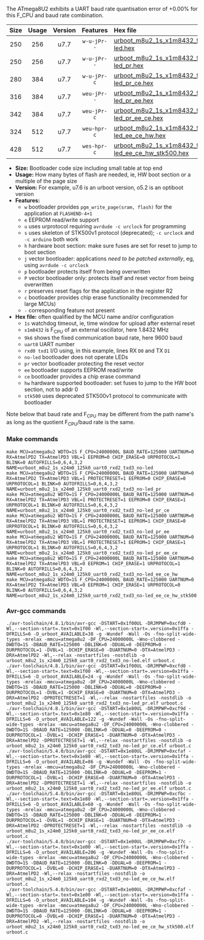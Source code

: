 The ATmega8U2 exhibits a UART baud rate quantisation error of +0.00% for this F_CPU and baud rate combination.

|Size|Usage|Version|Features|Hex file|
|:-:|:-:|:-:|:-:|:--|
|250|256|u7.7|`w-u-jPr--`|[urboot_m8u2_1s_x1m8432_9k6_uart0_rxd2_txd3_no-led.hex](https://raw.githubusercontent.com/stefanrueger/urboot.hex/main/mcus/atmega8u2/watchdog_1_s/external_oscillator_x/%2B1m843200_hz/%2B%2B%2B9k6_baud/uart0_rxd2_txd3/no-led/urboot_m8u2_1s_x1m8432_9k6_uart0_rxd2_txd3_no-led.hex)|
|250|256|u7.7|`w-u-jPr--`|[urboot_m8u2_1s_x1m8432_9k6_uart0_rxd2_txd3_no-led_pr.hex](https://raw.githubusercontent.com/stefanrueger/urboot.hex/main/mcus/atmega8u2/watchdog_1_s/external_oscillator_x/%2B1m843200_hz/%2B%2B%2B9k6_baud/uart0_rxd2_txd3/no-led/urboot_m8u2_1s_x1m8432_9k6_uart0_rxd2_txd3_no-led_pr.hex)|
|280|384|u7.7|`w-u-jPr-c`|[urboot_m8u2_1s_x1m8432_9k6_uart0_rxd2_txd3_no-led_pr_ce.hex](https://raw.githubusercontent.com/stefanrueger/urboot.hex/main/mcus/atmega8u2/watchdog_1_s/external_oscillator_x/%2B1m843200_hz/%2B%2B%2B9k6_baud/uart0_rxd2_txd3/no-led/urboot_m8u2_1s_x1m8432_9k6_uart0_rxd2_txd3_no-led_pr_ce.hex)|
|316|384|u7.7|`weu-jPr--`|[urboot_m8u2_1s_x1m8432_9k6_uart0_rxd2_txd3_no-led_pr_ee.hex](https://raw.githubusercontent.com/stefanrueger/urboot.hex/main/mcus/atmega8u2/watchdog_1_s/external_oscillator_x/%2B1m843200_hz/%2B%2B%2B9k6_baud/uart0_rxd2_txd3/no-led/urboot_m8u2_1s_x1m8432_9k6_uart0_rxd2_txd3_no-led_pr_ee.hex)|
|342|384|u7.7|`weu-jPr-c`|[urboot_m8u2_1s_x1m8432_9k6_uart0_rxd2_txd3_no-led_pr_ee_ce.hex](https://raw.githubusercontent.com/stefanrueger/urboot.hex/main/mcus/atmega8u2/watchdog_1_s/external_oscillator_x/%2B1m843200_hz/%2B%2B%2B9k6_baud/uart0_rxd2_txd3/no-led/urboot_m8u2_1s_x1m8432_9k6_uart0_rxd2_txd3_no-led_pr_ee_ce.hex)|
|324|512|u7.7|`weu-hpr-c`|[urboot_m8u2_1s_x1m8432_9k6_uart0_rxd2_txd3_no-led_ee_ce_hw.hex](https://raw.githubusercontent.com/stefanrueger/urboot.hex/main/mcus/atmega8u2/watchdog_1_s/external_oscillator_x/%2B1m843200_hz/%2B%2B%2B9k6_baud/uart0_rxd2_txd3/no-led/urboot_m8u2_1s_x1m8432_9k6_uart0_rxd2_txd3_no-led_ee_ce_hw.hex)|
|428|512|u7.7|`wes-hpr-c`|[urboot_m8u2_1s_x1m8432_9k6_uart0_rxd2_txd3_no-led_ee_ce_hw_stk500.hex](https://raw.githubusercontent.com/stefanrueger/urboot.hex/main/mcus/atmega8u2/watchdog_1_s/external_oscillator_x/%2B1m843200_hz/%2B%2B%2B9k6_baud/uart0_rxd2_txd3/no-led/urboot_m8u2_1s_x1m8432_9k6_uart0_rxd2_txd3_no-led_ee_ce_hw_stk500.hex)|

- **Size:** Bootloader code size including small table at top end
- **Usage:** How many bytes of flash are needed, ie, HW boot section or a multiple of the page size
- **Version:** For example, u7.6 is an urboot version, o5.2 is an optiboot version
- **Features:**
  + `w` bootloader provides `pgm_write_page(sram, flash)` for the application at `FLASHEND-4+1`
  + `e` EEPROM read/write support
  + `u` uses urprotocol requiring `avrdude -c urclock` for programming
  + `s` uses skeleton of STK500v1 protocol (deprecated); `-c urclock` and `-c arduino` both work
  + `h` hardware boot section: make sure fuses are set for reset to jump to boot section
  + `j` vector bootloader: applications *need to be patched externally*, eg, using `avrdude -c urclock`
  + `p` bootloader protects itself from being overwritten
  + `P` vector bootloader only: protects itself and reset vector from being overwritten
  + `r` preserves reset flags for the application in the register R2
  + `c` bootloader provides chip erase functionality (recommended for large MCUs)
  + `-` corresponding feature not present
- **Hex file:** often qualified by the MCU name and/or configuration
  + `1s` watchdog timeout, ie, time window for upload after external reset
  + `x1m8432` is F<sub>CPU</sub> of an external oscillator, here 1.8432 MHz
  + `9k6` shows the fixed communication baud rate, here 9600 baud
  + `uart0` UART number
  + `rxd0 txd1` I/O using, in this example, lines RX `D0` and TX `D1`
  + `no-led` bootloader does not operate LEDs
  + `pr` vector bootloader protecting the reset vector
  + `ee` bootloader supports EEPROM read/write
  + `ce` bootloader provides a chip erase command
  + `hw` hardware supported bootloader: set fuses to jump to the HW boot section, not to addr 0
  + `stk500` uses deprecated STK500v1 protocol to communicate with bootloader


Note below that baud rate and F<sub>CPU</sub> may be different from the path name's as long as the quotient F<sub>CPU</sub>/baud rate is the same.

### Make commands
```
make MCU=atmega8u2 WDTO=1S F_CPU=24000000L BAUD_RATE=125000 UARTNUM=0 RX=AtmelPD2 TX=AtmelPD3 VBL=1 EEPROM=0 CHIP_ERASE=0 URPROTOCOL=1 BLINK=0 AUTOFRILLS=0,6,4,3,2 NAME=urboot_m8u2_1s_x24m0_125k0_uart0_rxd2_txd3_no-led
make MCU=atmega8u2 WDTO=1S F_CPU=24000000L BAUD_RATE=125000 UARTNUM=0 RX=AtmelPD2 TX=AtmelPD3 VBL=1 PROTECTRESET=1 EEPROM=0 CHIP_ERASE=0 URPROTOCOL=1 BLINK=0 AUTOFRILLS=0,6,4,3,2 NAME=urboot_m8u2_1s_x24m0_125k0_uart0_rxd2_txd3_no-led_pr
make MCU=atmega8u2 WDTO=1S F_CPU=24000000L BAUD_RATE=125000 UARTNUM=0 RX=AtmelPD2 TX=AtmelPD3 VBL=1 PROTECTRESET=1 EEPROM=0 CHIP_ERASE=1 URPROTOCOL=1 BLINK=0 AUTOFRILLS=0,6,4,3,2 NAME=urboot_m8u2_1s_x24m0_125k0_uart0_rxd2_txd3_no-led_pr_ce
make MCU=atmega8u2 WDTO=1S F_CPU=24000000L BAUD_RATE=125000 UARTNUM=0 RX=AtmelPD2 TX=AtmelPD3 VBL=1 PROTECTRESET=1 EEPROM=1 CHIP_ERASE=0 URPROTOCOL=1 BLINK=0 AUTOFRILLS=0,6,4,3,2 NAME=urboot_m8u2_1s_x24m0_125k0_uart0_rxd2_txd3_no-led_pr_ee
make MCU=atmega8u2 WDTO=1S F_CPU=24000000L BAUD_RATE=125000 UARTNUM=0 RX=AtmelPD2 TX=AtmelPD3 VBL=1 PROTECTRESET=1 EEPROM=1 CHIP_ERASE=1 URPROTOCOL=1 BLINK=0 AUTOFRILLS=0,6,4,3,2 NAME=urboot_m8u2_1s_x24m0_125k0_uart0_rxd2_txd3_no-led_pr_ee_ce
make MCU=atmega8u2 WDTO=1S F_CPU=24000000L BAUD_RATE=125000 UARTNUM=0 RX=AtmelPD2 TX=AtmelPD3 VBL=0 EEPROM=1 CHIP_ERASE=1 URPROTOCOL=1 BLINK=0 AUTOFRILLS=0,6,4,3,2 NAME=urboot_m8u2_1s_x24m0_125k0_uart0_rxd2_txd3_no-led_ee_ce_hw
make MCU=atmega8u2 WDTO=1S F_CPU=24000000L BAUD_RATE=125000 UARTNUM=0 RX=AtmelPD2 TX=AtmelPD3 VBL=0 EEPROM=1 CHIP_ERASE=1 URPROTOCOL=0 BLINK=0 AUTOFRILLS=0,6,4,3,2 NAME=urboot_m8u2_1s_x24m0_125k0_uart0_rxd2_txd3_no-led_ee_ce_hw_stk500
```

### Avr-gcc commands
```
./avr-toolchain/4.8.1/bin/avr-gcc -DSTART=0x1f00UL -DRJMPWP=0xcfd0 -Wl,--section-start=.text=0x1f00 -Wl,--section-start=.version=0x1ffa -DFRILLS=6 -D_urboot_AVAILABLE=38 -g -Wundef -Wall -Os -fno-split-wide-types -mrelax -mmcu=atmega8u2 -DF_CPU=24000000L -Wno-clobbered -DWDTO=1S -DBAUD_RATE=125000 -DBLINK=0 -DDUAL=0 -DEEPROM=0 -DURPROTOCOL=1 -DVBL=1 -DCHIP_ERASE=0 -DUARTNUM=0 -DTX=AtmelPD3 -DRX=AtmelPD2 -Wl,--relax -nostartfiles -nostdlib -o urboot_m8u2_1s_x24m0_125k0_uart0_rxd2_txd3_no-led.elf urboot.c
./avr-toolchain/4.8.1/bin/avr-gcc -DSTART=0x1f00UL -DRJMPWP=0xcfd0 -Wl,--section-start=.text=0x1f00 -Wl,--section-start=.version=0x1ffa -DFRILLS=6 -D_urboot_AVAILABLE=24 -g -Wundef -Wall -Os -fno-split-wide-types -mrelax -mmcu=atmega8u2 -DF_CPU=24000000L -Wno-clobbered -DWDTO=1S -DBAUD_RATE=125000 -DBLINK=0 -DDUAL=0 -DEEPROM=0 -DURPROTOCOL=1 -DVBL=1 -DCHIP_ERASE=0 -DUARTNUM=0 -DTX=AtmelPD3 -DRX=AtmelPD2 -DPROTECTRESET=1 -Wl,--relax -nostartfiles -nostdlib -o urboot_m8u2_1s_x24m0_125k0_uart0_rxd2_txd3_no-led_pr.elf urboot.c
./avr-toolchain/4.8.1/bin/avr-gcc -DSTART=0x1e80UL -DRJMPWP=0xcf9d -Wl,--section-start=.text=0x1e80 -Wl,--section-start=.version=0x1ffa -DFRILLS=6 -D_urboot_AVAILABLE=122 -g -Wundef -Wall -Os -fno-split-wide-types -mrelax -mmcu=atmega8u2 -DF_CPU=24000000L -Wno-clobbered -DWDTO=1S -DBAUD_RATE=125000 -DBLINK=0 -DDUAL=0 -DEEPROM=0 -DURPROTOCOL=1 -DVBL=1 -DCHIP_ERASE=1 -DUARTNUM=0 -DTX=AtmelPD3 -DRX=AtmelPD2 -DPROTECTRESET=1 -Wl,--relax -nostartfiles -nostdlib -o urboot_m8u2_1s_x24m0_125k0_uart0_rxd2_txd3_no-led_pr_ce.elf urboot.c
./avr-toolchain/5.4.0/bin/avr-gcc -DSTART=0x1e80UL -DRJMPWP=0xcfaf -Wl,--section-start=.text=0x1e80 -Wl,--section-start=.version=0x1ffa -DFRILLS=6 -D_urboot_AVAILABLE=86 -g -Wundef -Wall -Os -fno-split-wide-types -mrelax -mmcu=atmega8u2 -DF_CPU=24000000L -Wno-clobbered -DWDTO=1S -DBAUD_RATE=125000 -DBLINK=0 -DDUAL=0 -DEEPROM=1 -DURPROTOCOL=1 -DVBL=1 -DCHIP_ERASE=0 -DUARTNUM=0 -DTX=AtmelPD3 -DRX=AtmelPD2 -DPROTECTRESET=1 -Wl,--relax -nostartfiles -nostdlib -o urboot_m8u2_1s_x24m0_125k0_uart0_rxd2_txd3_no-led_pr_ee.elf urboot.c
./avr-toolchain/5.4.0/bin/avr-gcc -DSTART=0x1e80UL -DRJMPWP=0xcfbc -Wl,--section-start=.text=0x1e80 -Wl,--section-start=.version=0x1ffa -DFRILLS=6 -D_urboot_AVAILABLE=60 -g -Wundef -Wall -Os -fno-split-wide-types -mrelax -mmcu=atmega8u2 -DF_CPU=24000000L -Wno-clobbered -DWDTO=1S -DBAUD_RATE=125000 -DBLINK=0 -DDUAL=0 -DEEPROM=1 -DURPROTOCOL=1 -DVBL=1 -DCHIP_ERASE=1 -DUARTNUM=0 -DTX=AtmelPD3 -DRX=AtmelPD2 -DPROTECTRESET=1 -Wl,--relax -nostartfiles -nostdlib -o urboot_m8u2_1s_x24m0_125k0_uart0_rxd2_txd3_no-led_pr_ee_ce.elf urboot.c
./avr-toolchain/5.4.0/bin/avr-gcc -DSTART=0x1e00UL -DRJMPWP=0xcf7c -Wl,--section-start=.text=0x1e00 -Wl,--section-start=.version=0x1ffa -DFRILLS=6 -D_urboot_AVAILABLE=206 -g -Wundef -Wall -Os -fno-split-wide-types -mrelax -mmcu=atmega8u2 -DF_CPU=24000000L -Wno-clobbered -DWDTO=1S -DBAUD_RATE=125000 -DBLINK=0 -DDUAL=0 -DEEPROM=1 -DURPROTOCOL=1 -DVBL=0 -DCHIP_ERASE=1 -DUARTNUM=0 -DTX=AtmelPD3 -DRX=AtmelPD2 -Wl,--relax -nostartfiles -nostdlib -o urboot_m8u2_1s_x24m0_125k0_uart0_rxd2_txd3_no-led_ee_ce_hw.elf urboot.c
./avr-toolchain/5.4.0/bin/avr-gcc -DSTART=0x1e00UL -DRJMPWP=0xcfaf -Wl,--section-start=.text=0x1e00 -Wl,--section-start=.version=0x1ffa -DFRILLS=6 -D_urboot_AVAILABLE=104 -g -Wundef -Wall -Os -fno-split-wide-types -mrelax -mmcu=atmega8u2 -DF_CPU=24000000L -Wno-clobbered -DWDTO=1S -DBAUD_RATE=125000 -DBLINK=0 -DDUAL=0 -DEEPROM=1 -DURPROTOCOL=0 -DVBL=0 -DCHIP_ERASE=1 -DUARTNUM=0 -DTX=AtmelPD3 -DRX=AtmelPD2 -Wl,--relax -nostartfiles -nostdlib -o urboot_m8u2_1s_x24m0_125k0_uart0_rxd2_txd3_no-led_ee_ce_hw_stk500.elf urboot.c
```

